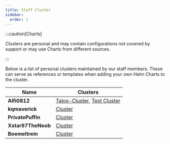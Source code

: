 ```yaml
---
title: Staff Cluster
sidebar:
  order: 1
---
```


:::caution[Charts]

Clusters are personal and may contain configurations not covered by support or may use Charts from different sources.

:::

Below is a list of personal clusters maintained by our staff members. These can serve as references or templates when adding your own Helm Charts to the cluster.

| Name            | Clusters |
|----------------|--------------------------------------------------------------|
| **Alfi0812**   | [Talos-Cluster](https://github.com/alfi0812/talos), [Test Cluster](https://github.com/alfi0812/test-cluster) |
| **kqmaverick** | [Cluster](https://github.com/kqmaverick/cluster) |
| **PrivatePuffin** | [Cluster](https://github.com/PrivatePuffin/cluster) |
| **Xstar97TheNoob** | [Cluster](https://github.com/xstar97/cluster) |
| **Boemeltrein** | [Cluster](https://github.com/Boemeltrein/TalosCluster) |
